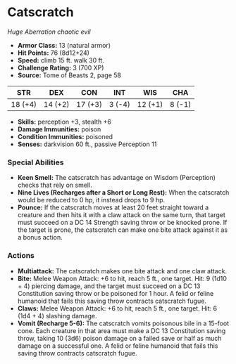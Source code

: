 # Catscratch

*Huge* *Aberration* *chaotic evil*

- **Armor Class:** 13 (natural armor)
- **Hit Points:** 76 (8d12+24)
- **Speed:** climb 15 ft. walk 30 ft.
- **Challenge Rating:** 3 (700 XP)
- **Source:** Tome of Beasts 2, page 58

| STR | DEX | CON | INT | WIS | CHA |
| --- | --- | --- | --- | --- | --- |
| 18 (+4) | 14 (+2) | 17 (+3) | 3 (-4) | 12 (+1) | 8 (-1) |

- **Skills:** perception +3, stealth +6
- **Damage Immunities:** poison
- **Condition Immunities:** poisoned
- **Senses:** darkvision 60 ft., passive Perception 11

### Special Abilities

- **Keen Smell:** The catscratch has advantage on Wisdom (Perception) checks that rely on smell.
- **Nine Lives (Recharges after a Short or Long Rest):** When the catscratch would be reduced to 0 hp, it instead drops to 9 hp.
- **Pounce:** If the catscratch moves at least 20 feet straight toward a creature and then hits it with a claw attack on the same turn, that target must succeed on a DC 14 Strength saving throw or be knocked prone. If the target is prone, the catscratch can make one bite attack against it as a bonus action.

### Actions

- **Multiattack:** The catscratch makes one bite attack and one claw attack.
- **Bite:** Melee Weapon Attack: +6 to hit, reach 5 ft., one target. Hit: 9 (1d10 + 4) piercing damage, and the target must succeed on a DC 13 Constitution saving throw or be poisoned for 1 hour. A felid or feline humanoid that fails this saving throw contracts catscratch fugue.
- **Claws:** Melee Weapon Attack: +6 to hit, reach 5 ft., one target. Hit: 6 (1d4 + 4) slashing damage.
- **Vomit (Recharge 5-6):** The catscratch vomits poisonous bile in a 15-foot cone. Each creature in that area must make a DC 13 Constitution saving throw, taking 10 (3d6) poison damage on a failed save or half as much damage on a successful one. A felid or feline humanoid that fails this saving throw contracts catscratch fugue.


